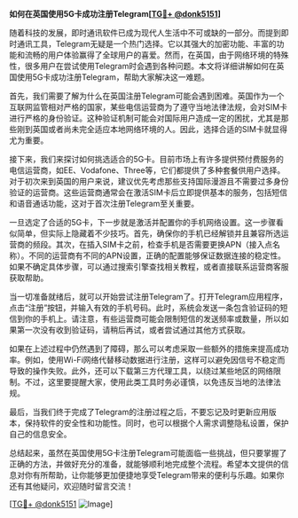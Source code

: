 **如何在英国使用5G卡成功注册Telegram[[TG💪+ @donk5151](https://t.me/s/donk5151)]**

随着科技的发展，即时通讯软件已成为现代人生活中不可或缺的一部分。而提到即时通讯工具，Telegram无疑是一个热门选择。它以其强大的加密功能、丰富的功能和流畅的用户体验赢得了全球用户的喜爱。然而，在英国，由于网络环境的特殊性，很多用户在尝试使用Telegram时会遇到各种问题。本文将详细讲解如何在英国使用5G卡成功注册Telegram，帮助大家解决这一难题。

首先，我们需要了解为什么在英国注册Telegram可能会遇到困难。英国作为一个互联网监管相对严格的国家，某些电信运营商为了遵守当地法律法规，会对SIM卡进行严格的身份验证。这种验证机制可能会对国际用户造成一定的困扰，尤其是那些刚到英国或者尚未完全适应本地网络环境的人。因此，选择合适的SIM卡就显得尤为重要。

接下来，我们来探讨如何挑选适合的5G卡。目前市场上有许多提供预付费服务的电信运营商，如EE、Vodafone、Three等，它们都提供了多种套餐供用户选择。对于初次来到英国的用户来说，建议优先考虑那些支持国际漫游且不需要过多身份验证的运营商。这些运营商通常会在激活SIM卡后立即提供基本的服务，包括短信和语音通话功能，这对于首次注册Telegram至关重要。

一旦选定了合适的5G卡，下一步就是激活并配置你的手机网络设置。这一步骤看似简单，但实际上隐藏着不少技巧。首先，确保你的手机已经解锁并且兼容所选运营商的频段。其次，在插入SIM卡之前，检查手机是否需要更换APN（接入点名称）。不同的运营商有不同的APN设置，正确的配置能够保证数据连接的稳定性。如果不确定具体步骤，可以通过搜索引擎查找相关教程，或者直接联系运营商客服获取帮助。

当一切准备就绪后，就可以开始尝试注册Telegram了。打开Telegram应用程序，点击“注册”按钮，并输入有效的手机号码。此时，系统会发送一条包含验证码的短信到你的手机上。请注意，有些运营商可能会限制短信的发送频率或数量，所以如果第一次没有收到验证码，请稍后再试，或者尝试通过其他方式获取。

如果在上述过程中仍然遇到了障碍，那么可以考虑采取一些额外的措施来提高成功率。例如，使用Wi-Fi网络代替移动数据进行注册，这样可以避免因信号不稳定而导致的操作失败。此外，还可以下载第三方代理工具，以绕过某些地区的网络限制。不过，这里要提醒大家，使用此类工具时务必谨慎，以免违反当地的法律法规。

最后，当我们终于完成了Telegram的注册过程之后，不要忘记及时更新应用版本，保持软件的安全性和功能性。同时，也可以根据个人需求调整隐私设置，保护自己的信息安全。

总结起来，虽然在英国使用5G卡注册Telegram可能面临一些挑战，但只要掌握了正确的方法，并做好充分的准备，就能够顺利地完成整个流程。希望本文提供的信息对你有所帮助，让你能够更加便捷地享受Telegram带来的便利与乐趣。如果你还有其他疑问，欢迎随时留言交流！

[[TG💪+ @donk5151](https://t.me/s/donk5151) ![Image](https://i.postimg.cc/rwNCRYN7/Snipaste-2025-04-30-17-27-05.png)]
